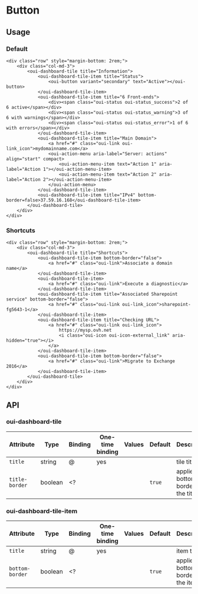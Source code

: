 # Button

<component-status cx-design="complete" ux="rc"></component-status>

## Usage

### Default

```html:preview
<div class="row" style="margin-bottom: 2rem;">
    <div class="col-md-3">
        <oui-dashboard-tile title="Information">
            <oui-dashboard-tile-item title="Status">
                <oui-button variant="secondary" text="Active"></oui-button>
            </oui-dashboard-tile-item>
            <oui-dashboard-tile-item title="6 Front-ends">
                <div><span class="oui-status oui-status_success">2 of 6 active</span></div>
                <div><span class="oui-status oui-status_warning">3 of 6 with warnings</span></div>
                <div><span class="oui-status oui-status_error">1 of 6 with errors</span></div>
            </oui-dashboard-tile-item>
            <oui-dashboard-tile-item title="Main Domain">
                <a href="#" class="oui-link oui-link_icon">mydomainname.com</a>
                <oui-action-menu aria-label="Server: actions" align="start" compact>
                    <oui-action-menu-item text="Action 1" aria-label="Action 1"></oui-action-menu-item>
                    <oui-action-menu-item text="Action 2" aria-label="Action 2"></oui-action-menu-item>
                </oui-action-menu>
            </oui-dashboard-tile-item>
            <oui-dashboard-tile-item title="IPv4" bottom-border=false>37.59.16.168</oui-dashboard-tile-item>
        </oui-dashboard-tile>
    </div>
</div>
```

### Shortcuts

```html:preview
<div class="row" style="margin-bottom: 2rem;">
    <div class="col-md-3">
        <oui-dashboard-tile title="Shortcuts">
            <oui-dashboard-tile-item bottom-border="false">
                <a href="#" class="oui-link">Associate a domain name</a>
            </oui-dashboard-tile-item>
            <oui-dashboard-tile-item>
                <a href="#" class="oui-link">Execute a diagnostic</a>
            </oui-dashboard-tile-item>
            <oui-dashboard-tile-item title="Associated Sharepoint service" bottom-border="false">
                <a href="#" class="oui-link oui-link_icon">sharepoint-fg5643-1</a>
            </oui-dashboard-tile-item>
            <oui-dashboard-tile-item title="Checking URL">
                <a href="#" class="oui-link oui-link_icon">
                    https://mysp.ovh.net
                    <i class="oui-icon oui-icon-external_link" aria-hidden="true"></i>
                </a>
            </oui-dashboard-tile-item>
            <oui-dashboard-tile-item bottom-border="false">
                <a href="#" class="oui-link">Migrate to Exchange 2016</a>
            </oui-dashboard-tile-item>
        </oui-dashboard-tile>
    </div>
</div>
```

## API

### oui-dashboard-tile

| Attribute         | Type            | Binding | One-time binding | Values                    | Default             | Description                          |
| ----              | ----            | ----    | ----             | ----                      | ----                | ----                                 |
| `title`           | string          | @       | yes              |                           |                     | tile title                           |
| `title-border`    | boolean         | <?      |                  |                           | `true`              | applies a bottom border to the title |

### oui-dashboard-tile-item

| Attribute         | Type            | Binding | One-time binding | Values                    | Default             | Description                          |
| ----              | ----            | ----    | ----             | ----                      | ----                | ----                                 |
| `title`           | string          | @       | yes              |                           |                     | item title                           |
| `bottom-border`   | boolean         | <?      |                  |                           | `true`              | applies a bottom border to the item  |
